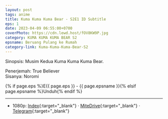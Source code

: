 ```yaml
---
layout: post
tags: anime
title: Kuma Kuma Kuma Bear - S2E1 ID Subtitle
eps: 1
date: 2023-04-09 06:55:00+0700
coverPhoto: https://cdn.lewd.host/fOV8KW9P.jpg
category: KUMA KUMA KUMA BEAR S2
epsname: Beruang Pulang ke Rumah
category-link: Kuma-Kuma-Kuma-Bear-S2
---
```


Sinopsis: Musim Kedua Kuma Kuma Kuma Bear.

Penerjemah: True Believer<br>
Sisanya: Noromi

{% if page.eps %}E{{ page.eps }} - {{ page.epsname }}{% elsif page.epsname %}Unduh{% endif %}

---
- 1080p: [Index](https://bit.ly/3mnk3g3){:target="_blank"} &middot; [MiteDrive](https://mitedrive.my.id/view/598YVj){:target="_blank"} &middot; [Telegram](https://t.me/a1fansubweeklies/272){:target="_blank"}